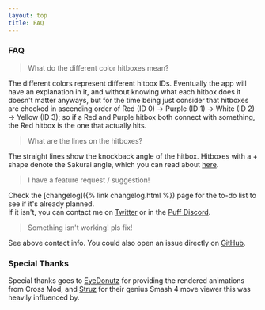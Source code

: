 ```yaml
---
layout: top
title: FAQ
---
```


### FAQ

> What do the different color hitboxes mean?

The different colors represent different hitbox IDs. Eventually the app will have an explanation in it, and without knowing what each hitbox does it doesn't matter anyways, but for the time being just consider that hitboxes are checked in ascending order of Red (ID 0) → Purple (ID 1) → White (ID 2) → Yellow (ID 3); so if a Red and Purple hitbox both connect with something, the Red hitbox is the one that actually hits.

> What are the lines on the hitboxes?

The straight lines show the knockback angle of the hitbox. Hitboxes with a + shape denote the Sakurai angle, which you can read about [here](https://www.ssbwiki.com/Sakurai_angle).

> I have a feature request / suggestion!

Check the [changelog]({% link changelog.html %}) page for the to-do list to see if it's already planned.  
If it isn't, you can contact me on [Twitter](https://twitter.com/drakeirving) or in the [Puff Discord](https://smashcords.com/s5jigglypuff).

> Something isn't working! pls fix!

See above contact info. You could also open an issue directly on [GitHub](https://github.com/drakeirving/puff-hitbox-viewer).


### Special Thanks

Special thanks goes to [EyeDonutz](https://twitter.com/theEyeDonutz) for providing the rendered animations from Cross Mod, and [Struz](https://twitter.com/struzsmash) for their genius Smash 4 move viewer this was heavily influenced by.
